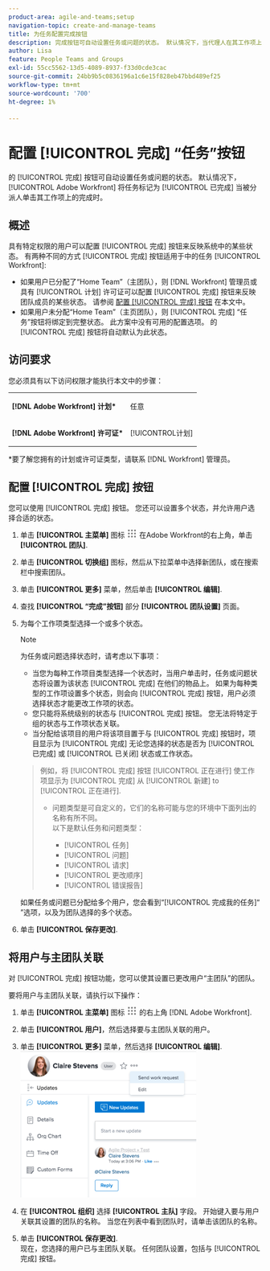 ```yaml
---
product-area: agile-and-teams;setup
navigation-topic: create-and-manage-teams
title: 为任务配置完成按钮
description: 完成按钮可自动设置任务或问题的状态。 默认情况下，当代理人在其工作项上单击“完成”时，Adobe Workfront会将任务标记为“已完成”。
author: Lisa
feature: People Teams and Groups
exl-id: 55cc5562-13d5-4089-8937-f33d0cde3cac
source-git-commit: 24bb9b5c0836196a1c6e15f828eb47bbd489ef25
workflow-type: tm+mt
source-wordcount: '700'
ht-degree: 1%

---
```


# 配置 [!UICONTROL 完成] “任务”按钮

的 [!UICONTROL 完成] 按钮可自动设置任务或问题的状态。 默认情况下， [!UICONTROL Adobe Workfront] 将任务标记为 [!UICONTROL 已完成] 当被分派人单击其工作项上的完成时。

## 概述

具有特定权限的用户可以配置 [!UICONTROL 完成] 按钮来反映系统中的某些状态。 有两种不同的方式 [!UICONTROL 完成] 按钮适用于中的任务 [!UICONTROL Workfront]:

* 如果用户已分配了“Home Team”（主团队），则 [!DNL Workfront] 管理员或具有 [!UICONTROL 计划] 许可证可以配置 [!UICONTROL 完成] 按钮来反映团队成员的某些状态。 请参阅 [配置 [!UICONTROL 完成] 按钮](#configure-the-uicontrol-done-button-for-a-team) 在本文中。
* 如果用户未分配“Home Team”（主页团队），则 [!UICONTROL 完成] “任务”按钮将绑定到完整状态。 此方案中没有可用的配置选项。 的 [!UICONTROL 完成] 按钮将自动默认为此状态。

## 访问要求

您必须具有以下访问权限才能执行本文中的步骤：

<table style="table-layout:auto"> 
 <col> 
 </col> 
 <col> 
 </col> 
 <tbody> 
  <tr> 
   <td role="rowheader"><strong>[!DNL Adobe Workfront] 计划*</strong></td> 
   <td> <p>任意</p> </td> 
  </tr> 
  <tr> 
   <td role="rowheader"><strong>[!DNL Adobe Workfront] 许可证*</strong></td> 
   <td> <p>[!UICONTROL计划] </p> </td> 
  </tr> 
 </tbody> 
</table>

&#42;要了解您拥有的计划或许可证类型，请联系 [!DNL Workfront] 管理员。

## 配置 [!UICONTROL 完成] 按钮

您可以使用 [!UICONTROL 完成] 按钮。 您还可以设置多个状态，并允许用户选择合适的状态。

1. 单击 **[!UICONTROL 主菜单]** 图标 ![](assets/main-menu-icon.png) 在Adobe Workfront的右上角，单击 **[!UICONTROL 团队]**.

1. 单击 **[!UICONTROL 切换组]** 图标，然后从下拉菜单中选择新团队，或在搜索栏中搜索团队。
1. 单击 **[!UICONTROL 更多]** 菜单，然后单击 **[!UICONTROL 编辑]**.
1. 查找 **[!UICONTROL “完成”按钮]** 部分 **[!UICONTROL 团队设置]** 页面。

1. 为每个工作项类型选择一个或多个状态。

   >[!NOTE]
   >
   >为任务或问题选择状态时，请考虑以下事项：
   >
   >* 当您为每种工作项目类型选择一个状态时，当用户单击时，任务或问题状态将设置为该状态 [!UICONTROL 完成] 在他们的物品上。 如果为每种类型的工作项设置多个状态，则会向 [!UICONTROL 完成] 按钮，用户必须选择状态才能更改工作项的状态。
   >* 您只能将系统级别的状态与 [!UICONTROL 完成] 按钮。 您无法将特定于组的状态与工作项状态关联。
   >* 当分配给该项目的用户将该项目置于与 [!UICONTROL 完成] 按钮时，项目显示为 [!UICONTROL 完成] 无论您选择的状态是否为 [!UICONTROL 已完成] 或 [!UICONTROL 已关闭] 状态或工作状态。

   >   
   >   
   >  例如，将 [!UICONTROL 完成] 按钮 [!UICONTROL 正在进行] 使工作项显示为 [!UICONTROL 完成] 从 [!UICONTROL 新建] to [!UICONTROL 正在进行].
   >   
   >* 问题类型是可自定义的，它们的名称可能与您的环境中下面列出的名称有所不同。\
      >  以下是默认任务和问题类型：
      >     
      >   * [!UICONTROL 任务]
      >   * [!UICONTROL 问题]
      >   * [!UICONTROL 请求]
      >   * [!UICONTROL 更改顺序]
      >   * [!UICONTROL 错误报告]


   如果任务或问题已分配给多个用户，您会看到“[!UICONTROL 完成我的任务]“ ”选项，以及为团队选择的多个状态。

1. 单击 **[!UICONTROL 保存更改]**.

## 将用户与主团队关联

对 [!UICONTROL 完成] 按钮功能，您可以使其设置已更改用户“主团队”的团队。

要将用户与主团队关联，请执行以下操作：

1. 单击 **[!UICONTROL 主菜单]** 图标 ![](assets/main-menu-icon.png) 的右上角 [!DNL Adobe Workfront].

1. 单击 **[!UICONTROL 用户]**，然后选择要与主团队关联的用户。
1. 单击 **[!UICONTROL 更多]** 菜单，然后选择 **[!UICONTROL 编辑]**.\
   ![](assets/user-settings-nwe-350x291.png)

1. 在 **[!UICONTROL 组织]** 选择 **[!UICONTROL 主队]** 字段。 开始键入要与用户关联其设置的团队的名称。 当您在列表中看到团队时，请单击该团队的名称。

1. 单击 **[!UICONTROL 保存更改]**.\
   现在，您选择的用户已与主团队关联。
任何团队设置，包括与 [!UICONTROL 完成] 按钮。
